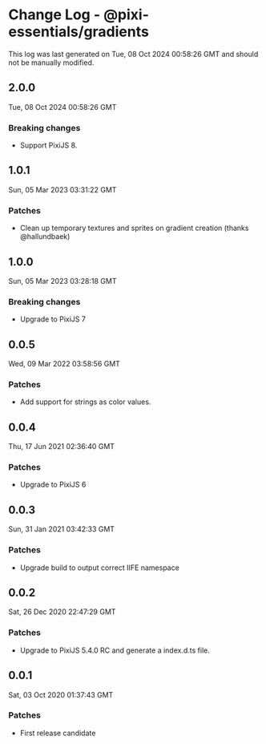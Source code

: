# Change Log - @pixi-essentials/gradients

This log was last generated on Tue, 08 Oct 2024 00:58:26 GMT and should not be manually modified.

## 2.0.0
Tue, 08 Oct 2024 00:58:26 GMT

### Breaking changes

- Support PixiJS 8.

## 1.0.1
Sun, 05 Mar 2023 03:31:22 GMT

### Patches

- Clean up temporary textures and sprites on gradient creation (thanks @hallundbaek)

## 1.0.0
Sun, 05 Mar 2023 03:28:18 GMT

### Breaking changes

- Upgrade to PixiJS 7

## 0.0.5
Wed, 09 Mar 2022 03:58:56 GMT

### Patches

- Add support for strings as color values.

## 0.0.4
Thu, 17 Jun 2021 02:36:40 GMT

### Patches

- Upgrade to PixiJS 6

## 0.0.3
Sun, 31 Jan 2021 03:42:33 GMT

### Patches

- Upgrade build to output correct IIFE namespace

## 0.0.2
Sat, 26 Dec 2020 22:47:29 GMT

### Patches

- Upgrade to PixiJS 5.4.0 RC and generate a index.d.ts file.

## 0.0.1
Sat, 03 Oct 2020 01:37:43 GMT

### Patches

- First release candidate

